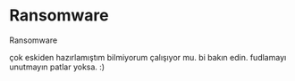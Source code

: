 ﻿# Ransomware
Ransomware

çok eskiden hazırlamıştım bilmiyorum çalışıyor mu. bi bakın edin. fudlamayı unutmayın patlar yoksa. :)